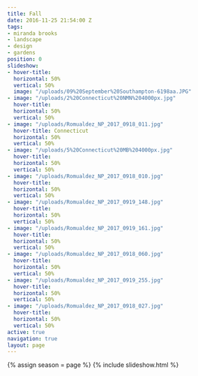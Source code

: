 ```yaml
---
title: Fall
date: 2016-11-25 21:54:00 Z
tags:
- miranda brooks
- landscape
- design
- gardens
position: 0
slideshow:
- hover-title: 
  horizontal: 50%
  vertical: 50%
  image: "/uploads/09%20September%20Southampton-6198aa.JPG"
- image: "/uploads/2%20Connecticut%20NMN%204000px.jpg"
  hover-title: 
  horizontal: 50%
  vertical: 50%
- image: "/uploads/Romualdez_NP_2017_0918_011.jpg"
  hover-title: Connecticut
  horizontal: 50%
  vertical: 50%
- image: "/uploads/5%20Connecticut%20MB%204000px.jpg"
  hover-title: 
  horizontal: 50%
  vertical: 50%
- image: "/uploads/Romualdez_NP_2017_0918_010.jpg"
  hover-title: 
  horizontal: 50%
  vertical: 50%
- image: "/uploads/Romualdez_NP_2017_0919_148.jpg"
  hover-title: 
  horizontal: 50%
  vertical: 50%
- image: "/uploads/Romualdez_NP_2017_0919_161.jpg"
  hover-title: 
  horizontal: 50%
  vertical: 50%
- image: "/uploads/Romualdez_NP_2017_0918_060.jpg"
  hover-title: 
  horizontal: 50%
  vertical: 50%
- image: "/uploads/Romualdez_NP_2017_0919_255.jpg"
  hover-title: 
  horizontal: 50%
  vertical: 50%
- image: "/uploads/Romualdez_NP_2017_0918_027.jpg"
  hover-title: 
  horizontal: 50%
  vertical: 50%
active: true
navigation: true
layout: page
---
```


{% assign season = page %}
{% include slideshow.html %}
